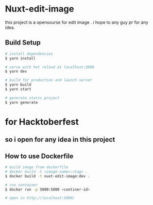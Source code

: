 # Nuxt-edit-image
this project is a opensourse for edit image . i hope to any guy pr for any idea.

## Build Setup

```bash
# install dependencies
$ yarn install

# serve with hot reload at localhost:3000
$ yarn dev

# build for production and launch server
$ yarn build
$ yarn start

# generate static project
$ yarn generate
```
# for Hacktoberfest
## so i open for any idea in this project 

## How to use Dockerfile
```bash
# build image from dockerfile
# docker build -t <image-name>:<tag> .
$ docker build -t nuxt-edit-image:dev .

# run container 
$ docker run -p 5000:5000 <continer-id>

# open in http://localhost:5000/
```